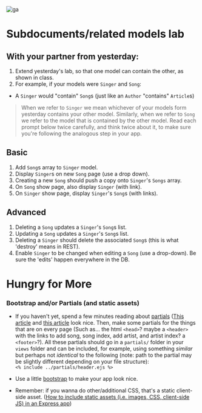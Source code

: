 ![ga](https://ga-dash.s3.amazonaws.com/production/assets/logo-9f88ae6c9c3871690e33280fcf557f33.png)

# Subdocuments/related models lab

## With your partner from yesterday:

1. Extend yesterday's lab, so that one model can contain the other, as shown in class.
1. For example, if your models were `Singer` and `Song`: 
  * A `Singer` would "contain" `Song`s (just like an `Author` "contains" `Article`s)

> When we refer to `Singer` we mean whichever of your models form yesterday contains your other model.  Similarly, when we refer to `Song` we refer to the model that is contained by the other model.  Read each prompt below twice carefully, and think twice about it, to make sure you're following the analogous step in your app.


## Basic

1. Add `Song`s array to `Singer` model.
1. Display `Singer`s on new `Song` page (use a drop down).
1. Creating a new `Song` should push a copy onto `Singer`'s `Songs` array.
1. On `Song` show page, also display `Singer` (with link).
1. On `Singer` show page, display `Singer`'s `Song`s (with links).

## Advanced

1. Deleting a `Song` updates a `Singer`'s `Song`s list.
1. Updating a `Song` updates a `Singer`'s `Song`s list.
1. Deleting a `Singer` should delete the associated `Song`s (this is what 'destroy' means in REST).
1. Enable `Singer` to be changed when editing a `Song` (use a drop-down). Be sure the 'edits' happen everywhere in the DB.

# Hungry for More

### Bootstrap and/or Partials (and static assets)

* If you haven't yet, spend a few minutes reading about [partials](https://www.google.com/search?q=ejs+partials) ([This article](https://medium.freecodecamp.org/how-to-use-ejs-templating-in-a-node-js-application-ea9347a96c65) and [this article](https://scotch.io/tutorials/use-ejs-to-template-your-node-application) look nice.  Then, make some partials for the things that are on every page (Such as... the html `<head>`? maybe a `<header>` with the links to add song, song index, add artist, and artist index? a `<footer>`?).  All these partials should go in a `partials/` folder in your `views` folder and can be included, for example, using something _similar_ but perhaps not _identical_ to the following (note: path to the partial may be slightly different depending on your file structure): <code><%&nbsp;include&nbsp;../partials/header.ejs&nbsp;%></code>

* Use a little [bootstrap](getbootstrap.com) to make your app look nice. 

* Remember: if you wanna do other/additional CSS, that's a static client-side asset. ([How to include static assets (i.e. images, CSS, client-side JS) in an Express app](https://expressjs.com/en/starter/static-files.html))

